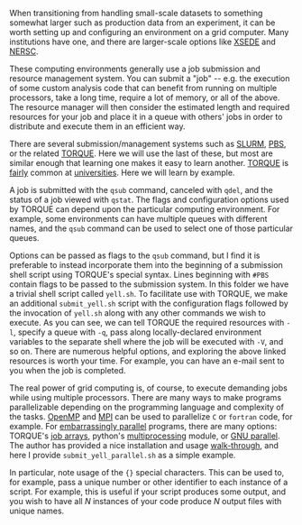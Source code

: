 When transitioning from handling small-scale datasets to something somewhat larger
such as production data from an experiment, it can be worth setting up and configuring
an environment on a grid computer. Many institutions have one,
and there are larger-scale options like [XSEDE](https://www.xsede.org/) and [NERSC](https://www.nersc.gov/).

These computing environments generally use a job submission and resource management system.
You can submit a "job" -- e.g. the execution of some custom analysis code
that can benefit from running on multiple processors, take a long time,
require a lot of memory, or all of the above. The resource manager
will then consider the estimated length and required resources for your job
and place it in a queue with others' jobs in order to distribute and execute them in an efficient way.

There are several submission/management systems such as [SLURM](https://en.wikipedia.org/wiki/Slurm_Workload_Manager),
[PBS](https://en.wikipedia.org/wiki/Portable_Batch_System), or the related [TORQUE](https://en.wikipedia.org/wiki/TORQUE).
Here we will use the last of these, but most are similar enough that learning one
makes it easy to learn another.
[TORQUE](https://kb.iu.edu/d/avmy) is [fairly](https://gif.biotech.iastate.edu/torque-pbs-job-management-cheat-sheet)
common at [universities](http://www.arc.ox.ac.uk/content/torque-job-scheduler).
Here we will learn by example.

A job is submitted with the `qsub` command, canceled with `qdel`, and the status of a job
viewed with `qstat`. The flags and configuration options used by TORQUE
can depend upon the particular computing environment. For example,
some environments can have multiple queues with different names,
and the `qsub` command can be used to select one of those particular queues.

Options can be passed as flags to the `qsub` command,
but I find it is preferable to instead incorporate them into the beginning
of a submission shell script using TORQUE's special syntax.
Lines beginning with `#PBS` contain flags to be passed to the submission system.
In this folder we have a trivial shell script called `yell.sh`.
To facilitate use with TORQUE, we make an additional `submit_yell.sh`
script with the configuration flags followed by the invocation of `yell.sh`
along with any other commands we wish to execute.
As you can see, we can tell TORQUE the required resources with `-l`,
specify a queue with `-q`, pass along locally-declared environment
variables to the separate shell where the job will be executed with `-V`,
and so on. There are numerous helpful options, and exploring the above
linked resources is worth your time. For example, you can have an e-mail
sent to you when the job is completed.

The real power of grid computing is, of course, to execute demanding
jobs while using multiple processors. There are many ways to make programs
parallelizable depending on the programming language and complexity
of the tasks. [OpenMP](https://www.openmp.org/) and [MPI](https://www.open-mpi.org/) can be used
to parallelize `C` or `fortran` code, for example.
For [embarrassingly parallel](https://en.wikipedia.org/wiki/Embarrassingly_parallel) programs,
there are many options: TORQUE's [job arrays](http://www.arc.ox.ac.uk/content/torque-job-scheduler#PBSqsub),
python's [multiprocessing](https://docs.python.org/2/library/multiprocessing.html) module,
or [GNU parallel](https://www.gnu.org/software/parallel/). The author has provided
a nice installation and usage [walk-through](https://www.youtube.com/watch?v=OpaiGYxkSuQ),
and here I provide `submit_yell_parallel.sh` as a simple example.

In particular, note usage of the `{}` special characters. This can be used to,
for example, pass a unique number or other identifier to each instance of a script.
For example, this is useful if your script produces some output, and you wish to
have all *N* instances of your code produce *N* output files with unique names.
